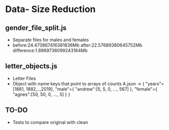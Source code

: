 # Data- Size Reduction

## gender_file_split.js

-   Separate files for males and females
-   before:24.473867416381836Mb  after:22.57689380645752Mb  difference:1.8969736099243164Mb

## letter_objects.js

-   Letter Files
-   Object with name keys that point to arrays of counts
    A.json -> {
      "years"=[1881, 1882,..,2019],
      "male"={
        "andrew":[5, 5, 0, ..., 567]
      },
      "female"={
        "agnes":[50, 50, 0, ..., 5]
      }
    }

## TO-DO

-   Tests to compare original with clean
